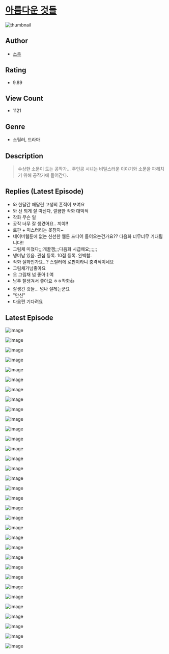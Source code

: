 # [아름다운 것들](https://comic.naver.com/bestChallenge/list?titleId=810012)
![thumbnail](https://image-comic.pstatic.net/user_contents_data/challenge_comic/2023/05/23/366690/upload_3474637270696485426_480x623.jpeg)

## Author
- [소주](https://comic.naver.com/artistTitle?id=366690)

## Rating
- 9.89

## View Count
- 1121

## Genre
- 스릴러, 드라마

## Description
> 수상한 소문이 도는 공작가... 주인공 시녀는 비밀스러운 이야기와 소문을 파헤치기 위해 공작가에 들어간다.

## Replies (Latest Episode)
- 와 한달간 매달린 고생의 흔적이 보여요
- 와 선 되게 잘 따신다, 깔끔한 작화 대박적
- 작화 무슨 일
- 공작 너무 잘 생겼어요.. 끼야!!
- 로판 + 미스터리는 못참지~
- 네이버웹툰에 없는 신선한 웹툰 드디어 들어오는건가요?? 다음화 너무너무 기대됩니다!!
- 그림체 미쳤다;;;개꿀잼;;;다음화 시급해요;;;;;;
- 냉미남 있음. 관심 등록. 10점 등록. 완벽함.
- 작화 실화인가요...? 스릴러에 로판이라니 충격적이네요
- 그림채가넘좋아요
- 오 그림채 넘 좋아ㅕ여
- 남주 잘생겨서 좋아요 ㅎㅎ작화👍
- 잘생긴 것들... 넘나 설레는군요
- "만신"
- 다음편 기다려요

## Latest Episode
![image](https://image-comic.pstatic.net/user_contents_data/challenge_comic/2023/05/23/366690/upload_3833747883798507828.jpeg)

![image](https://image-comic.pstatic.net/user_contents_data/challenge_comic/2023/05/23/366690/upload_3618703002207412536.jpeg)

![image](https://image-comic.pstatic.net/user_contents_data/challenge_comic/2023/05/23/366690/upload_3688508774939900257.jpeg)

![image](https://image-comic.pstatic.net/user_contents_data/challenge_comic/2023/05/23/366690/upload_3834874878955381348.jpeg)

![image](https://image-comic.pstatic.net/user_contents_data/challenge_comic/2023/05/23/366690/upload_7162190388801319730.jpeg)

![image](https://image-comic.pstatic.net/user_contents_data/challenge_comic/2023/05/23/366690/upload_7077797580053360742.jpeg)

![image](https://image-comic.pstatic.net/user_contents_data/challenge_comic/2023/05/23/366690/upload_3991931313840415795.jpeg)

![image](https://image-comic.pstatic.net/user_contents_data/challenge_comic/2023/05/23/366690/upload_3486174480670537521.jpeg)

![image](https://image-comic.pstatic.net/user_contents_data/challenge_comic/2023/05/23/366690/upload_4135211977607100208.jpeg)

![image](https://image-comic.pstatic.net/user_contents_data/challenge_comic/2023/05/23/366690/upload_3486966125465920052.jpeg)

![image](https://image-comic.pstatic.net/user_contents_data/challenge_comic/2023/05/23/366690/upload_4121409802976375652.jpeg)

![image](https://image-comic.pstatic.net/user_contents_data/challenge_comic/2023/05/23/366690/upload_3847029987704125233.jpeg)

![image](https://image-comic.pstatic.net/user_contents_data/challenge_comic/2023/05/23/366690/upload_3544673966641198899.jpeg)

![image](https://image-comic.pstatic.net/user_contents_data/challenge_comic/2023/05/23/366690/upload_3905859173483819319.jpeg)

![image](https://image-comic.pstatic.net/user_contents_data/challenge_comic/2023/05/23/366690/upload_3832904553296453936.jpeg)

![image](https://image-comic.pstatic.net/user_contents_data/challenge_comic/2023/05/23/366690/upload_3760898632835162678.jpeg)

![image](https://image-comic.pstatic.net/user_contents_data/challenge_comic/2023/05/23/366690/upload_7149009439900853810.jpeg)

![image](https://image-comic.pstatic.net/user_contents_data/challenge_comic/2023/05/23/366690/upload_3905295097410315830.jpeg)

![image](https://image-comic.pstatic.net/user_contents_data/challenge_comic/2023/05/23/366690/upload_3846409666413670967.jpeg)

![image](https://image-comic.pstatic.net/user_contents_data/challenge_comic/2023/05/23/366690/upload_7148675390266107186.jpeg)

![image](https://image-comic.pstatic.net/user_contents_data/challenge_comic/2023/05/23/366690/upload_7017514442061013553.jpeg)

![image](https://image-comic.pstatic.net/user_contents_data/challenge_comic/2023/05/23/366690/upload_3763099875699471717.jpeg)

![image](https://image-comic.pstatic.net/user_contents_data/challenge_comic/2023/05/23/366690/upload_3617857667582932577.jpeg)

![image](https://image-comic.pstatic.net/user_contents_data/challenge_comic/2023/05/23/366690/upload_7220454596620334438.jpeg)

![image](https://image-comic.pstatic.net/user_contents_data/challenge_comic/2023/05/23/366690/upload_3762812881720271158.jpeg)

![image](https://image-comic.pstatic.net/user_contents_data/challenge_comic/2023/05/23/366690/upload_7076672548485216101.jpeg)

![image](https://image-comic.pstatic.net/user_contents_data/challenge_comic/2023/05/23/366690/upload_7149852768943551590.jpeg)

![image](https://image-comic.pstatic.net/user_contents_data/challenge_comic/2023/05/23/366690/upload_3846692244341351222.jpeg)

![image](https://image-comic.pstatic.net/user_contents_data/challenge_comic/2023/05/23/366690/upload_3978425824295805488.jpeg)

![image](https://image-comic.pstatic.net/user_contents_data/challenge_comic/2023/05/23/366690/upload_4049971036550543156.jpeg)

![image](https://image-comic.pstatic.net/user_contents_data/challenge_comic/2023/05/23/366690/upload_3703475362382307683.jpeg)

![image](https://image-comic.pstatic.net/user_contents_data/challenge_comic/2023/05/23/366690/upload_3991374767599400292.jpeg)

![image](https://image-comic.pstatic.net/user_contents_data/challenge_comic/2023/05/23/366690/upload_3833744396304855396.jpeg)
